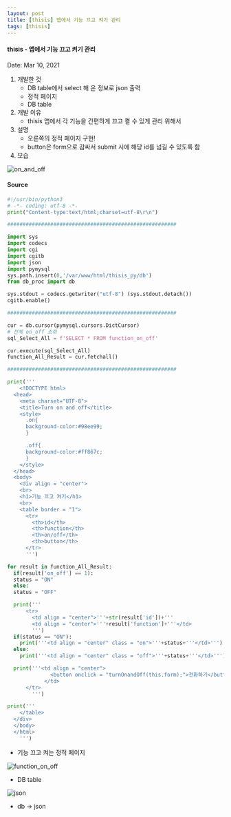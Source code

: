 ```yaml
---
layout: post
title: [thisis] 앱에서 기능 끄고 켜기 관리
tags: [thisis]
---
```


#### thisis - 앱에서 기능 끄고 켜기 관리

Date: Mar 10, 2021

1. 개발한 것
   - DB table에서 select 해 온 정보로 json 출력
   - 정적 페이지
   - DB table
2. 개발 이유
   - thisis 앱에서 각 기능을 간편하게 끄고 켤 수 있게 관리 위해서
3. 설명
   - 오른쪽의 정적 페이지 구현!
   - button은 form으로 감싸서 submit 시에 해당 id를 넘길 수 있도록 함
4. 모습

![on_and_off](https://user-images.githubusercontent.com/58647487/115881681-f4871b00-a486-11eb-8d99-67997806cedd.png)

#### Source

```python
#!/usr/bin/python3
# -*- coding: utf-8 -*-
print("Content-type:text/html;charset=utf-8\r\n")

#######################################################

import sys
import codecs
import cgi
import cgitb
import json
import pymysql
sys.path.insert(0,'/var/www/html/thisis_py/db')
from db_proc import db

sys.stdout = codecs.getwriter("utf-8") (sys.stdout.detach())
cgitb.enable()

#######################################################

cur = db.cursor(pymysql.cursors.DictCursor)
# 전체 on_off 조회
sql_Select_All = f'SELECT * FROM function_on_off'

cur.execute(sql_Select_All)
function_All_Result = cur.fetchall()

#######################################################

print('''
    <!DOCTYPE html>
  <head>
    <meta charset="UTF-8">
    <title>Turn on and off</title>
    <style>
      .on{
      background-color:#98ee99;
      }

      .off{
      background-color:#ff867c;
      }
    </style>
  </head>
  <body>
    <div align = "center">
    <br>
    <h1>기능 끄고 켜기</h1>
    <br>
    <table border = "1">
      <tr>
        <th>id</th>
        <th>function</th>
        <th>on/off</th>
        <th>button</th>
      </tr>
      ''')

for result in function_All_Result:
  if(result['on_off'] == 1):
  status = "ON"
  else:
  status = "OFF"

  print('''
      <tr>
        <td align = "center">'''+str(result['id'])+'''
        <td align = "center">'''+result['function']+'''</td>
        ''')
  if(status == "ON"):
    print('''<td align = "center" class = "on">'''+status+'''</td>''')
  else:
    print('''<td align = "center" class = "off">'''+status+'''</td>''')

  print('''<td align = "center">
              <button onclick = "turnOnandOff(this.form);">전환하기</button>
            </td>
      </tr>
        ''')

print('''
    </table>
  </div>
  </body>
  </html>
    ''')
```

- 기능 끄고 켜는 정적 페이지

![function_on_off](https://user-images.githubusercontent.com/58647487/115881687-f7820b80-a486-11eb-87e3-152f37bd919f.png)

- DB table

![json](https://user-images.githubusercontent.com/58647487/115881686-f650de80-a486-11eb-94ed-7315d63c7dda.png)

- db → json
